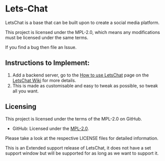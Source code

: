 # Lets-Chat
LetsChat is a base that can be built upon to create a social media platform.

  This project is licensed under the MPL-2.0, which means any modifications must be licensed under the same terms.

If you find a bug then file an Issue.

## Instructions to Implement:

1. Add a backend server, go to the <a href="https://github.com/BhargavEkbote/LetsChat/wiki/How-to-use-LetsChat">How to use LetsChat</a> page on the <a href="https://github.com/BhargavEkbote/LetsChat/wiki">LetsChat Wiki</a> for more details.
2. This is made as customisable and easy to tweak as possible, so tweak all you want.

## Licensing

This project is licensed under the terms of the MPL-2.0 on GitHub.

- GitHub: Licensed under the [MPL-2.0](LICENSE).


Please take a look at the respective LICENSE files for detailed information.

This is an Extended support release of LetsChat, it does not have a set support window but will be supported for as long as we want to support it.
